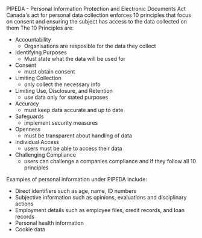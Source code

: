 PIPEDA - Personal Information Protection and Electronic Documents Act
Canada's act for personal data collection
enforces 10 principles that focus on consent and ensuring the subject has access to the data collected on them 
The 10 Principles are:  
-  Accountability  
	- Organisations are resposible for the data they collect
-  Identifying Purposes  
	- Must state what the data will be used for
-  Consent  
	- must obtain consent
-  Limiting Collection  
	- only collect the necessary info
-  Limiting Use, Disclosure, and Retention
	- use data only for stated purposes
-  Accuracy  
	- must keep data accurate and up to date
-  Safeguards  
	- implement security measures
- Openness  
	- must be transparent about handling of data
- Individual Access  
	- users must be able to access their data
- Challenging Compliance
	- users can challenge a companies compliance and if they follow all 10 principles

Examples of personal information under PIPEDA include:

-   Direct identifiers such as age, name, ID numbers
-   Subjective information such as opinions, evaluations and disciplinary actions
-   Employment details such as employee files, credit records, and loan records
-   Personal health information
-   Cookie data
